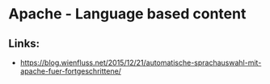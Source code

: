 # Apache - Language based content


## Links:

* https://blog.wienfluss.net/2015/12/21/automatische-sprachauswahl-mit-apache-fuer-fortgeschrittene/



